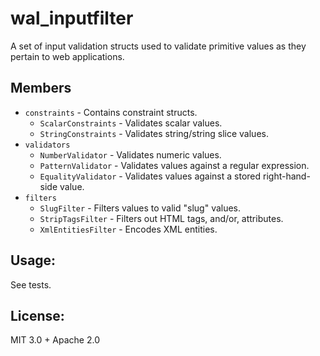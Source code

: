 # wal_inputfilter

A set of input validation structs used to validate primitive values as they pertain to web applications.

## Members

- `constraints` - Contains constraint structs.
  - `ScalarConstraints` - Validates scalar values.
  - `StringConstraints` - Validates string/string slice values.
- `validators`
  - `NumberValidator` - Validates numeric values.
  - `PatternValidator` - Validates values against a regular expression.
  - `EqualityValidator` - Validates values against a stored right-hand-side value.
- `filters`
  - `SlugFilter` - Filters values to valid "slug" values.
  - `StripTagsFilter` - Filters out HTML tags, and/or, attributes.
  - `XmlEntitiesFilter` - Encodes XML entities.

## Usage:

See tests.

## License:

MIT 3.0 + Apache 2.0
